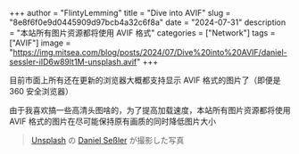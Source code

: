+++
author = "FlintyLemming"
title = "Dive into AVIF"
slug = "8e8f6f0e9d0445909d97bcb4a32c6f8a"
date = "2024-07-31"
description = "本站所有图片资源都将使用 AVIF 格式"
categories = ["Network"]
tags = ["AVIF"]
image = "https://img.mitsea.com/blog/posts/2024/07/Dive%20into%20AVIF/daniel-sessler-iID6w89lt1M-unsplash.avif"
+++

目前市面上所有还在更新的浏览器大概都支持显示 AVIF 格式的图片了（即便是 360 安全浏览器）

由于我喜欢搞一些高清头图啥的，为了提高加载速度，本站所有图片资源都将使用 AVIF 格式的图片在尽可能保持原有画质的同时降低图片大小

> [Unsplash](https://unsplash.com/ja/%E5%86%99%E7%9C%9F/%E7%9C%9F%E3%82%93%E4%B8%AD%E3%81%AB%E6%B9%96%E3%81%8C%E3%81%82%E3%82%8B%E5%B1%B1-iID6w89lt1M?utm_content=creditCopyText&utm_medium=referral&utm_source=unsplash) の [Daniel Seßler](https://unsplash.com/ja/@danielsessler?utm_content=creditCopyText&utm_medium=referral&utm_source=unsplash) が撮影した写真
  